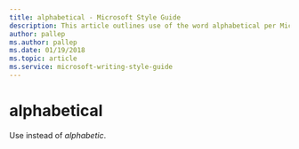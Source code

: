 ```yaml
---
title: alphabetical - Microsoft Style Guide
description: This article outlines use of the word alphabetical per Microsoft style guidelines.
author: pallep
ms.author: pallep
ms.date: 01/19/2018
ms.topic: article
ms.service: microsoft-writing-style-guide
---
```


# alphabetical

Use instead of *alphabetic*.
